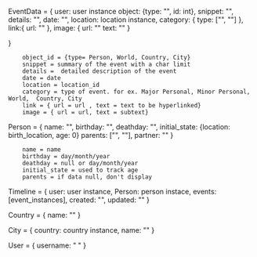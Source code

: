 EventData = {
    user: user instance
    object: {type: "", id: int},
    snippet: "",
    details:  "",
    date: "",
    location: location instance,
    category: {
        type: ["", ""]
    },
    link:{
        url: ""
    },
    image: {
        url: ""
        text: ""
    }
    
}


        object_id = {type= Person, World, Country, City}
        snippet = summary of the event with a char limit
        details =  detailed description of the event
        date = date
        location = location_id 
        category = type of event. for ex. Major Personal, Minor Personal, World,  Country, City
        link = { url = url , text = text to be hyperlinked}
        image = { url = url, text = subtext} 


Person = {
    name: "",
    birthday: "",
    deathday: "",
    initial_state: {location: birth_location, age: 0}
    parents: ["", ""],
    partner: ""
}

        name = name
        birthday = day/month/year
        deathday = null or day/month/year 
        initial_state = used to track age
        parents = if data null, don't display

Timeline = {
    user: user instance,
    Person: person instace,
    events: [event_instances],
    created: "",
    updated: ""
}


Country = {
    name: ""
}

City = {
    country: country instance,
    name: ""
}



User = {
    username: " "
}



